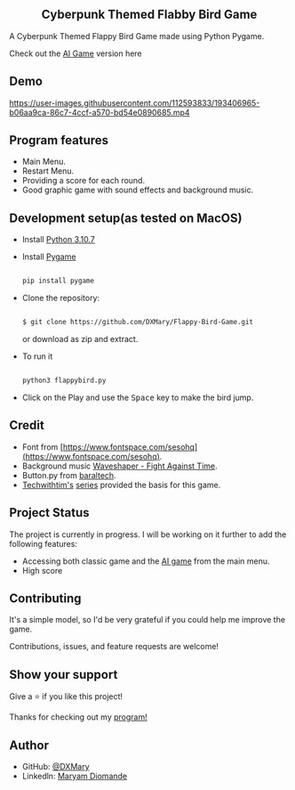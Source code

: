 <h2 align="center">Cyberpunk Themed Flabby Bird Game</h2>

A Cyberpunk Themed Flappy Bird Game made using Python Pygame.

Check out the [AI Game](https://github.com/DXMary/Flappy-Bird-AI-Game) version here

<h2>Demo</h2>

https://user-images.githubusercontent.com/112593833/193406965-b06aa9ca-86c7-4ccf-a570-bd54e0890685.mp4

<h2>Program features</h2>

- Main Menu.
- Restart Menu.
- Providing a score for each round.
- Good graphic game with sound effects and background music.


<h2>Development setup(as tested on MacOS)</h2>

- Install [Python 3.10.7](https://www.python.org/downloads/release/python-3107/)

- Install [Pygame](https://www.pygame.org/wiki/GettingStarted)

  ```sh

  pip install pygame

  ```
  
- Clone the repository:

  ```sh

  $ git clone https://github.com/DXMary/Flappy-Bird-Game.git

  ```
  or download as zip and extract.
  
- To run it
  
  ```sh
  
  python3 flappybird.py

  ```
- Click on the Play and use the <kbd>Space</kbd> key to make the bird jump.

<h2>Credit</h2>

- Font from [https://www.fontspace.com/sesohq](https://www.fontspace.com/sesohq).
- Background music [Waveshaper - Fight Against Time](https://www.youtube.com/watch?v=vbamxVatGjI).
- Button.py from [baraltech](https://github.com/baraltech).
- [Techwithtim's](https://github.com/techwithtim) [series](https://www.youtube.com/watch?v=MMxFDaIOHsE&list=PLzMcBGfZo4-lwGZWXz5Qgta_YNX3_vLS2) provided the basis for this game.

<h2>Project Status</h2>

The project is currently in progress. I will be working on it further to add the following features:

- Accessing both classic game and the [AI game](https://github.com/DXMary/Flappy-Bird-AI-Game) from the main menu.
- High score

<h2>Contributing</h2>

It's a simple model, so I'd be very grateful if you could help me improve the game.

Contributions, issues, and feature requests are welcome!

<h2>Show your support</h2>

Give a ⭐ if you like this project!

Thanks for checking out my [program!](https://github.com/DXMary/Flappy-Bird-Game)

<h2>Author</h2>

- GitHub: [@DXMary](https://github.com/DXMary)
- Linkedln: [Maryam Diomande](https://www.linkedin.com/in/maryamdiomande/)



